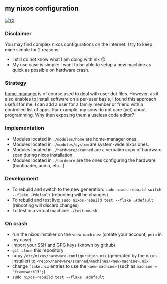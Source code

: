 ## my nixos configuration

[![CI](https://github.com/pierreroth64/nixos-configuration/actions/workflows/ci.yml/badge.svg?branch=master)](https://github.com/pierreroth64/nixos-configuration/actions/workflows/ci.yml)

### Disclaimer

You may find complex nixos configurations on the Internet.
I try to keep mine simple for 2 reasons:

- I still do not know what I am doing with nix :stuck_out_tongue_winking_eye:
- My use case is simple: I want to be able to setup a new machine as quick as possible on hardware crash.

### Strategy

[home-manager](https://github.com/nix-community/home-manager) is of course used to deal with user dot files.
However, as it also enables to install software on a per-user basis, I found this approach useful for me: I can add a user for a family member or friend with a controlled list of apps.
For example, my sons do not care (yet) about programming. Why then exposing them a useless code editor?

### Implementation

- Modules located in `./modules/home` are home-manager ones.
- Modules located in `./modules/system` are system-wide nixos ones.
- Modules located in `./hardware/scanned` are a verbatim copy of hardware scan during nixos installation.
- Modules located in `./hardware` are the ones configuring the hardware (bootloader, audio, etc...)

### Development

- To rebuild and switch to the new generation: `sudo nixos-rebuild switch --flake .#default` (rebooting will be changes)
- To rebuild and test live: `sudo nixos-rebuild test --flake .#default`
  (rebooting will discard changes)
- To test in a virtual machine: `./test-vm.sh`

### On crash

- run the nixos installer on the `<new-machine>` (create your account, `peio` in my case)
- import your SSH and GPG keys (known by github)
- `git clone` this repository
- copy `/etc/nixos/hardware-configuration.nix` (generated by the nixos installer) to `<repo>/hardware/scanned/machines/<new-machine>.nix`
- change `flake.nix` entries to use the `<new-machine>` (such as:`machine = "framework13";`)
- `sudo nixos-rebuild test --flake .#default`
